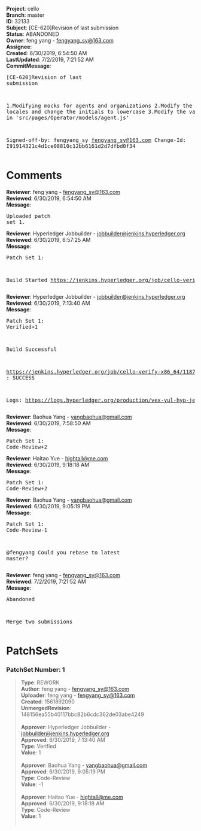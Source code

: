 <strong>Project</strong>: cello<br><strong>Branch</strong>: master<br><strong>ID</strong>: 32133<br><strong>Subject</strong>: [CE-620]Revision of last submission<br><strong>Status</strong>: ABANDONED<br><strong>Owner</strong>: feng yang - fengyang_sy@163.com<br><strong>Assignee</strong>:<br><strong>Created</strong>: 6/30/2019, 6:54:50 AM<br><strong>LastUpdated</strong>: 7/2/2019, 7:21:52 AM<br><strong>CommitMessage</strong>:<br><pre>[CE-620]Revision of last submission

1.Modifying mocks for agents and organizations
2.Modify the data in locales and change the initials to lowercase
3.Modify the variable name in 'src/pages/Operator/models/agent.js'

Signed-off-by: fengyang_sy <fengyang_sy@163.com>
Change-Id: I91914321c4d1ce08810c12bb6161d2d7dfbd0f34
</pre><h1>Comments</h1><strong>Reviewer</strong>: feng yang - fengyang_sy@163.com<br><strong>Reviewed</strong>: 6/30/2019, 6:54:50 AM<br><strong>Message</strong>: <pre>Uploaded patch set 1.</pre><strong>Reviewer</strong>: Hyperledger Jobbuilder - jobbuilder@jenkins.hyperledger.org<br><strong>Reviewed</strong>: 6/30/2019, 6:57:25 AM<br><strong>Message</strong>: <pre>Patch Set 1:

Build Started https://jenkins.hyperledger.org/job/cello-verify-x86_64/1187/</pre><strong>Reviewer</strong>: Hyperledger Jobbuilder - jobbuilder@jenkins.hyperledger.org<br><strong>Reviewed</strong>: 6/30/2019, 7:13:40 AM<br><strong>Message</strong>: <pre>Patch Set 1: Verified+1

Build Successful 

https://jenkins.hyperledger.org/job/cello-verify-x86_64/1187/ : SUCCESS

Logs: https://logs.hyperledger.org/production/vex-yul-hyp-jenkins-3/cello-verify-x86_64/1187</pre><strong>Reviewer</strong>: Baohua Yang - yangbaohua@gmail.com<br><strong>Reviewed</strong>: 6/30/2019, 7:58:50 AM<br><strong>Message</strong>: <pre>Patch Set 1: Code-Review+2</pre><strong>Reviewer</strong>: Haitao Yue - hightall@me.com<br><strong>Reviewed</strong>: 6/30/2019, 9:18:18 AM<br><strong>Message</strong>: <pre>Patch Set 1: Code-Review+2</pre><strong>Reviewer</strong>: Baohua Yang - yangbaohua@gmail.com<br><strong>Reviewed</strong>: 6/30/2019, 9:05:19 PM<br><strong>Message</strong>: <pre>Patch Set 1: Code-Review-1

@fengyang
Could you rebase to latest master?</pre><strong>Reviewer</strong>: feng yang - fengyang_sy@163.com<br><strong>Reviewed</strong>: 7/2/2019, 7:21:52 AM<br><strong>Message</strong>: <pre>Abandoned

Merge two submissions</pre><h1>PatchSets</h1><h3>PatchSet Number: 1</h3><blockquote><strong>Type</strong>: REWORK<br><strong>Author</strong>: feng yang - fengyang_sy@163.com<br><strong>Uploader</strong>: feng yang - fengyang_sy@163.com<br><strong>Created</strong>: 1561892090<br><strong>UnmergedRevision</strong>: 148156ea55b40117bbc82b6cdc362de03abe4249<br><br><strong>Approver</strong>: Hyperledger Jobbuilder - jobbuilder@jenkins.hyperledger.org<br><strong>Approved</strong>: 6/30/2019, 7:13:40 AM<br><strong>Type</strong>: Verified<br><strong>Value</strong>: 1<br><br><strong>Approver</strong>: Baohua Yang - yangbaohua@gmail.com<br><strong>Approved</strong>: 6/30/2019, 9:05:19 PM<br><strong>Type</strong>: Code-Review<br><strong>Value</strong>: -1<br><br><strong>Approver</strong>: Haitao Yue - hightall@me.com<br><strong>Approved</strong>: 6/30/2019, 9:18:18 AM<br><strong>Type</strong>: Code-Review<br><strong>Value</strong>: 1<br><br></blockquote>